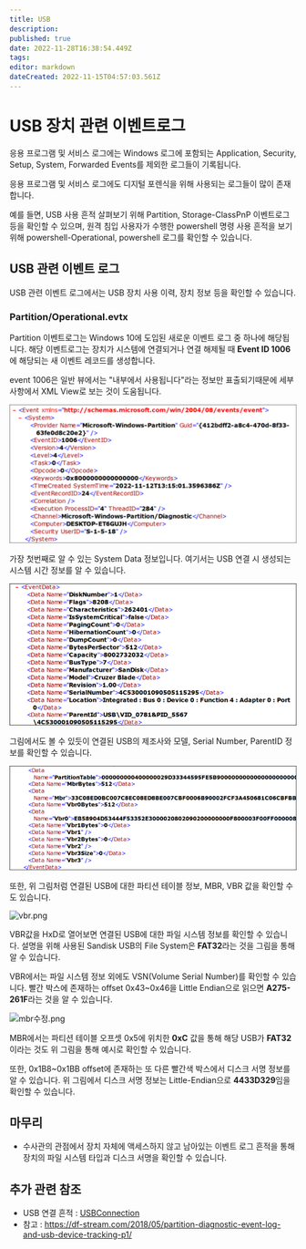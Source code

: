 ```yaml
---
title: USB
description: 
published: true
date: 2022-11-28T16:38:54.449Z
tags: 
editor: markdown
dateCreated: 2022-11-15T04:57:03.561Z
---
```


# USB 장치 관련 이벤트로그

응용 프로그램 및 서비스 로그에는 Windows 로그에 포함되는 Application, Security, Setup, System, Forwarded Events를 제외한 로그들이 기록됩니다.

응용 프로그램 및 서비스 로그에도 디지털 포렌식을 위해 사용되는 로그들이 많이 존재합니다.

예를 들면, USB 사용 흔적 살펴보기 위해 Partition, Storage-ClassPnP 이벤트로그 등을 확인할 수 있으며, 원격 침입 사용자가 수행한 powershell 명령 사용 흔적을 보기 위해 powershell-Operational, powershell 로그를 확인할 수 있습니다.


## USB 관련 이벤트 로그

USB 관련 이벤트 로그에서는 USB 장치 사용 이력, 장치 정보 등을 확인할 수 있습니다.

### Partition/Operational.evtx

Partition 이벤트로그는 Windows 10에 도입된 새로운 이벤트 로그 중 하나에 해당됩니다. 해당 이벤트로그는 장치가 시스템에 연결되거나 연결 해제될 때 **Event ID 1006**에 해당되는 새 이벤트 레코드를 생성합니다.

event 1006은 일반 뷰에서는 "내부에서 사용됩니다"라는 정보만 표출되기때문에 세부사항에서 XML View로 보는 것이 도움됩니다.

![event1006_1.png](/evtx/event1006_1.png)

가장 첫번째로 알 수 있는 System Data 정보입니다. 여기서는 USB 연결 시 생성되는 시스템 시간 정보를 알 수 있습니다. 

![event1006-usb수정.png](/evtx/event1006-usb수정.png)

그림에서도 볼 수 있듯이 연결된 USB의 제조사와 모델, Serial Number, ParentID 정보를 확인할 수 있습니다.

![event1006-partition수정.png](/evtx/event1006-partition수정.png)

또한, 위 그림처럼 연결된 USB에 대한 파티션 테이블 정보, MBR, VBR 값을 확인할 수도 있습니다.

![vbr.png](/evtx/vbr.png)

VBR값을 HxD로 열어보면 연결된 USB에 대한 파일 시스템 정보를 확인할 수 있습니다. 설명을 위해 사용된 Sandisk USB의 File System은 **FAT32**라는 것을 그림을 통해 알 수 있습니다. 

VBR에서는 파일 시스템 정보 외에도 VSN(Volume Serial Number)를 확인할 수 있습니다. 빨간 박스에 존재하는 offset 0x43~0x46을 Little Endian으로 읽으면 **A275-261F**라는 것을 알 수 있습니다.

![mbr수정.png](/evtx/mbr수정.png)

MBR에서는 파티션 테이블 오프셋 0x5에 위치한 **0xC** 값을 통해 해당 USB가 **FAT32**이라는 것도 위 그림을 통해 예시로 확인할 수 있습니다. 

또한, 0x1B8~0x1BB offset에 존재하는 또 다른 빨간색 박스에서 디스크 서명 정보를 알 수 있습니다. 위 그림에서 디스크 서명 정보는 Little-Endian으로 **4433D329**임을 확인할 수 있습니다. 

## 마무리
- 수사관의 관점에서 장치 자체에 액세스하지 않고 남아있는 이벤트 로그 흔적을 통해 장치의 파일 시스템 타입과 디스크 서명을 확인할 수 있습니다. 


## 추가 관련 참조
- USB 연결 흔적 : [USBConnection](/ko/Behavior/ExternalStorageDevice/USB/USBConnection)
- 참고 : https://df-stream.com/2018/05/partition-diagnostic-event-log-and-usb-device-tracking-p1/

